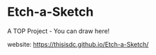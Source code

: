 # Etch-a-Sketch
A TOP Project - You can draw here!

website: https://thisisdc.github.io/Etch-a-Sketch/
